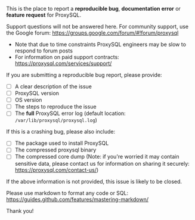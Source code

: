 This is the place to report a **reproducible bug**, **documentation error** or **feature request** for ProxySQL.

Support questions will not be answered here. For community support, use the Google forum: https://groups.google.com/forum/#!forum/proxysql
* Note that due to time constraints ProxySQL engineers may be slow to respond to forum posts
* For information on paid support contracts: https://proxysql.com/services/support/

If you are submitting a reproducible bug report, please provide:
- [ ] A clear description of the issue
- [ ] ProxySQL version
- [ ] OS version
- [ ] The steps to reproduce the issue
- [ ] The **full** ProxySQL error log (default location: `/var/lib/proxysql/proxysql.log`)

If this is a crashing bug, please also include:
- [ ] The package used to install ProxySQL
- [ ] The compressed proxysql binary
- [ ] The compressed core dump (Note: if you're worried it may contain sensitive data, please contact us for information on sharing it securely: https://proxysql.com/contact-us/)

If the above information is not provided, this issue is likely to be closed.

Please use markdown to format any code or SQL: https://guides.github.com/features/mastering-markdown/

Thank you!

